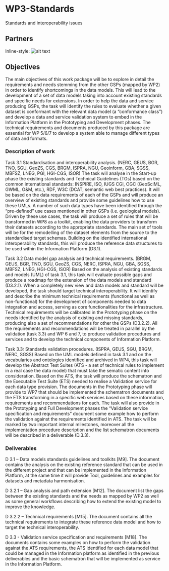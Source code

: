 # WP3-Standards
 Standards and interoperability issues

## Partners

Inline-style: 
![alt text](https://github.com/GeoEra-GIP/WP3-Standards/blob/master/WP3_Partners.PNG "Logo Title Text 1")


## Objectives
The main objectives of this work package will be to explore in detail the requirements and needs stemming from the other GSPs (mapped by WP2) in order to identify shortcomings in the data models. This will lead to the development of a set of data models taking into account existing standards and specific needs for extensions. In order to help the data and service producing GSPs, the task will identify the rules to evaluate whether a given dataset is conformant with the relevant data model (a “conformance class”) and develop a data and service validation system to embed in the Information Platform in the Prototyping and Development phases. The technical requirements and documents produced by this package are essential for WP 5/6/7 to develop a system able to manage different types of data and formats.

### Description of work

Task 3.1 Standardisation and interoperability analysis. (NERC, GEUS, BGR, TNO, SGU, GeoZS, CGS, BRGM, ISPRA, NGU, Geoinform, GBA, SGSS, MBFSZ, LNEG, PGI, HGI-CGS, ISOR)
The task will analyse in the Start-up phase the existing standards and Technical Guidelines (TGs) based on the common international standards: INSPIRE, ISO, IUGS CGI, OGC (GeoSciML, GWML, O&M, etc.), RDF, W3C (DCAT, semantic web best practices).
It will be based on the data requirements of each of the GSPs and will produce an overview of existing standards and provide some guidelines how to use these UMLs. A number of such data types have been identified through the “pre-defined” use cases mentioned in other GSPs (i.e. geological models).
Driven by these use cases, the task will produce a set of rules that will be transformed in WP8 as a toolkit, enabling the data providers to transform their datasets according to the appropriate standards. The main set of tools will be for the remodelling of the dataset elements from the source to the standardised target schemas.
Building on the identified international interoperability standards, this will produce the reference data structures to be used within the Information Platform (D3.1).

Task 3.2 Data model gap analysis and technical requirements. (BRGM, GEUS, BGR, TNO, SGU, GeoZS, CGS, NERC, ISPRA, NGU, GBA, SGSS, MBFSZ, LNEG, HGI-CGS, ISOR)
Based on the analysis of existing standards and models (UML) of task 3.1, this task will evaluate possible gaps and produce a roadmap for the extension of the data models and standard (D3.2.1). When a completely new view and data models and standard will be developed, the task should target technical interoperability. It will identify and describe the minimum technical requirements (functional as well as non-functional) for the development of components needed to data integration and access, serving as core functionalities for the infrastructure. Technical requirements will be calibrated in the Prototyping phase on the needs identified by the analysis of existing and missing standards, producing also a set of recommendations for other the GSPs (D3.2.2). All the requirements and recommendations will be treated in parallel by the validation (task 3.3) and WP 6 and 7, to produce validation procedures and services and to develop the technical components of Information Platform.

Task 3.3: Standards validation procedures. (ISPRA, GEUS, SGU, BRGM, NERC, SGSS) Based on the UML models defined in task 3.1 and on the vocabularies and ontologies identified and archived in WP4, this task will develop the Abstract Test Suites (ATS - a set of technical rules to implement in a real case the data model) that must take the sematic content into consideration.
Based on the ATS, the task will produce the schematron and the Executable Test Suite (ETS) needed to realise a Validation service for each data type provision. The documents in the Prototyping phase will provide to WP7 that should be implemented the schematron documents and the ETS transforming in a specific web services based on these information, requirements and recommendations for each.
The task will also provide in the Prototyping and Full Development phases the “Validation service specification and requirements” document some example how to perform the validation against the requirements identified in ATS.
The task will be marked by two important internal milestones, moreover all the implementation procedure description and the list schematron documents will be described in a deliverable (D.3.3).

### Deliverables

D 3.1 – Data models standards guidelines and toolkits [M9]. The document contains the analysis on the existing reference standard that can be used in the different project and that can be implemented in the Information Platform, at the same time it will provide Tool, guidelines and examples for datasets and metadata harmonisation.

D 3.2.1 – Gap analysis and path extension [M12]. The document list the gaps between the existing standards and the needs as mapped by WP2 as well as some general workflows describing how to extend the existing model to improve the knowledge.

D 3.2.2 – Technical requirements [M15]. The document contains all the technical requirements to integrate these reference data model and how to target the technical interoperability.

D 3.3 - Validation service specification and requirements [M18]. The documents contains some examples on how to perform the validation against the ATS requirements, the ATS identified for each data model that could be managed in the Information platform as identified in the previous deliverables and the basic schematron that will be implemented as service in the Information Platform.
